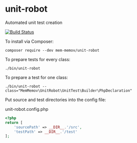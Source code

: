 # unit-robot
Automated unit test creation

[![Build Status](https://travis-ci.org/mem-memov/unit-robot.svg?branch=master)](https://travis-ci.org/mem-memov/unit-robot)

To install via Composer:
```
composer require --dev mem-memov/unit-robot
```
To prepare tests for every class:
```
./bin/unit-robot
```
To prepare a test for one class:
```
./bin/unit-robot --class="MemMemov\UnitRobot\UnitTest\Builder\PhpDeclaration"
```
Put source and test directories into the config file:

unit-robot.config.php

```php
<?php
return [
    'sourcePath' => __DIR__.'/src',
    'testPath' => __DIR__.'/test'
];
```
